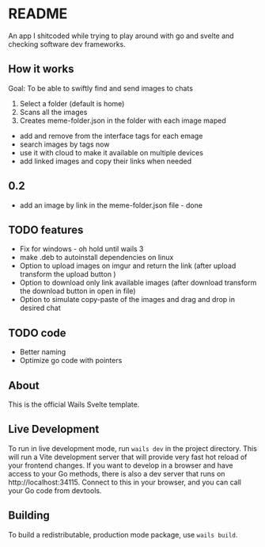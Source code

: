 # README

An app I shitcoded while trying to play around with go and svelte and checking software dev frameworks. 

## How it works

Goal: To be able to swiftly find and send images to chats

1. Select a folder (default is home)
2. Scans all the images
3. Creates meme-folder.json in the folder with each image maped

- add and remove from the interface tags for each emage
- search images by tags now
- use it with cloud to make it available on multiple devices
- add linked images and copy their links when needed

## 0.2
- add an image by link in the meme-folder.json file - done

## TODO features
- Fix for windows - oh hold until wails 3
- make .deb to autoinstall dependencies on linux
- Option to upload images on imgur and return the link (after upload transform the upload button )
- Option to download only link available images (after download transform the download button in open in file)
- Option to simulate copy-paste of the images and drag and drop in desired chat

## TODO code
- Better naming
- Optimize go code with pointers

## About

This is the official Wails Svelte template.

## Live Development

To run in live development mode, run `wails dev` in the project directory. This will run a Vite development
server that will provide very fast hot reload of your frontend changes. If you want to develop in a browser
and have access to your Go methods, there is also a dev server that runs on http://localhost:34115. Connect
to this in your browser, and you can call your Go code from devtools.

## Building

To build a redistributable, production mode package, use `wails build`.

